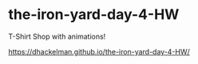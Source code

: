 # the-iron-yard-day-4-HW
T-Shirt Shop with animations! 

https://dhackelman.github.io/the-iron-yard-day-4-HW/
